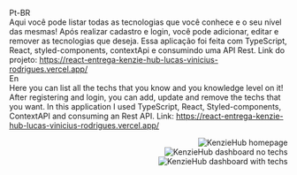 Pt-BR
<br/>
Aqui você pode listar todas as tecnologias que você conhece e o seu nível das mesmas! Após realizar cadastro e login, você pode adicionar, editar e remover as tecnologias que deseja. Essa aplicação foi feita com TypeScript, React, styled-components, contextApi e consumindo uma API Rest. 
Link do projeto: https://react-entrega-kenzie-hub-lucas-vinicius-rodrigues.vercel.app/
<br/>
En
<br/>
Here you can list all the techs that you know and you knowledge level on it! After registering and login, you can add, update and remove the techs that you want. In this application I used TypeScript, React, Styled-components, ContextAPI and consuming an Rest API.
Link: https://react-entrega-kenzie-hub-lucas-vinicius-rodrigues.vercel.app/
<br/>
<div align="flex-start">
  <img align="right" alt="KenzieHub homepage" src="https://res.cloudinary.com/dvkwgt94s/image/upload/v1674234832/KenzieHub_tela_inicial_qakbip.png"/>
</div>
<br/>
<div align="flex-start">
  <img align="right" alt="KenzieHub dashboard no techs" src="https://res.cloudinary.com/dvkwgt94s/image/upload/v1674234832/KenzieHub_tela_do_usu%C3%A1rio_sem_techs_nj8g3v.png"/>
</div>
<br/>
<div align="flex-start">
  <img align="right" alt="KenzieHub dashboard with techs" src="https://res.cloudinary.com/dvkwgt94s/image/upload/v1674234831/KenzieHub_tela_do_usu%C3%A1rio_com_techs_cua6pl.png"/>
</div>
